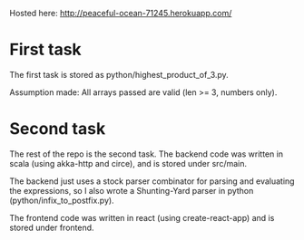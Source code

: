 Hosted here: http://peaceful-ocean-71245.herokuapp.com/

# First task

The first task is stored as python/highest_product_of_3.py.

Assumption made: All arrays passed are valid (len >= 3, numbers only).


# Second task

The rest of the repo is the second task. The backend code was written in scala (using akka-http and circe), and is stored under src/main.

The backend just uses a stock parser combinator for parsing and evaluating the expressions, so I also wrote a Shunting-Yard parser in python (python/infix_to_postfix.py).

The frontend code was written in react (using create-react-app) and is stored under frontend.



